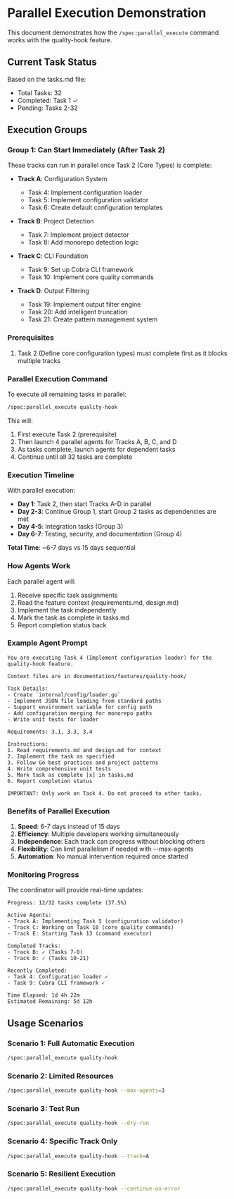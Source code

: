 # Parallel Execution Demonstration

This document demonstrates how the `/spec:parallel_execute` command works with the quality-hook feature.

## Current Task Status

Based on the tasks.md file:
- Total Tasks: 32
- Completed: Task 1 ✓
- Pending: Tasks 2-32

## Execution Groups

### Group 1: Can Start Immediately (After Task 2)
These tracks can run in parallel once Task 2 (Core Types) is complete:

- **Track A**: Configuration System
  - Task 4: Implement configuration loader
  - Task 5: Implement configuration validator  
  - Task 6: Create default configuration templates

- **Track B**: Project Detection
  - Task 7: Implement project detector
  - Task 8: Add monorepo detection logic

- **Track C**: CLI Foundation  
  - Task 9: Set up Cobra CLI framework
  - Task 10: Implement core quality commands

- **Track D**: Output Filtering
  - Task 19: Implement output filter engine
  - Task 20: Add intelligent truncation
  - Task 21: Create pattern management system

### Prerequisites
1. Task 2 (Define core configuration types) must complete first as it blocks multiple tracks

### Parallel Execution Command

To execute all remaining tasks in parallel:

```bash
/spec:parallel_execute quality-hook
```

This will:
1. First execute Task 2 (prerequisite)
2. Then launch 4 parallel agents for Tracks A, B, C, and D
3. As tasks complete, launch agents for dependent tasks
4. Continue until all 32 tasks are complete

### Execution Timeline

With parallel execution:
- **Day 1**: Task 2, then start Tracks A-D in parallel
- **Day 2-3**: Continue Group 1, start Group 2 tasks as dependencies are met
- **Day 4-5**: Integration tasks (Group 3)
- **Day 6-7**: Testing, security, and documentation (Group 4)

**Total Time**: ~6-7 days vs 15 days sequential

### How Agents Work

Each parallel agent will:
1. Receive specific task assignments
2. Read the feature context (requirements.md, design.md)
3. Implement the task independently
4. Mark the task as complete in tasks.md
5. Report completion status back

### Example Agent Prompt

```
You are executing Task 4 (Implement configuration loader) for the quality-hook feature.

Context files are in documentation/features/quality-hook/

Task Details:
- Create `internal/config/loader.go`
- Implement JSON file loading from standard paths
- Support environment variable for config path
- Add configuration merging for monorepo paths
- Write unit tests for loader

Requirements: 3.1, 3.3, 3.4

Instructions:
1. Read requirements.md and design.md for context
2. Implement the task as specified
3. Follow Go best practices and project patterns
4. Write comprehensive unit tests
5. Mark task as complete [x] in tasks.md
6. Report completion status

IMPORTANT: Only work on Task 4. Do not proceed to other tasks.
```

### Benefits of Parallel Execution

1. **Speed**: 6-7 days instead of 15 days
2. **Efficiency**: Multiple developers working simultaneously
3. **Independence**: Each track can progress without blocking others
4. **Flexibility**: Can limit parallelism if needed with --max-agents
5. **Automation**: No manual intervention required once started

### Monitoring Progress

The coordinator will provide real-time updates:

```
Progress: 12/32 tasks complete (37.5%)

Active Agents:
- Track A: Implementing Task 5 (configuration validator)
- Track C: Working on Task 10 (core quality commands)
- Track E: Starting Task 13 (command executor)

Completed Tracks:
- Track B: ✓ (Tasks 7-8)
- Track D: ✓ (Tasks 19-21)

Recently Completed:
- Task 4: Configuration loader ✓
- Task 9: Cobra CLI framework ✓

Time Elapsed: 1d 4h 22m
Estimated Remaining: 5d 12h
```

## Usage Scenarios

### Scenario 1: Full Automatic Execution
```bash
/spec:parallel_execute quality-hook
```

### Scenario 2: Limited Resources
```bash
/spec:parallel_execute quality-hook --max-agents=3
```

### Scenario 3: Test Run
```bash
/spec:parallel_execute quality-hook --dry-run
```

### Scenario 4: Specific Track Only
```bash
/spec:parallel_execute quality-hook --track=A
```

### Scenario 5: Resilient Execution
```bash
/spec:parallel_execute quality-hook --continue-on-error
```